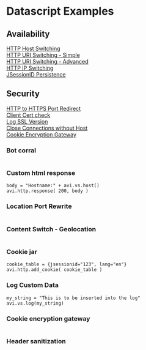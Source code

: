 # Datascript Examples

## Availability

[HTTP Host Switching](availability/host_switching.md)  
[HTTP URI Switching - Simple](availability/uri_switching.md)  
[HTTP URI Switching - Advanced](availability/uri_switching2.md)  
[HTTP IP Switching](availability/ip_switching.md)  
[JSessionID Persistence](availability/jsessionid_persistence.md)  

## Security
[HTTP to HTTPS Port Redirect](security/http_to_https_redirect.md)  
[Client Cert check](security/client_cert_check.md)  
[Log SSL Version](security/log_ssl_version.md)  
[Close Connections without Host](security/close_connection_without_host.md)  
[Cookie Encryption Gateway](security/cookie_encryption_gateway.md)


### Bot corral
```
```

### Custom html response
```
body = "Hostname:" + avi.vs.host()
avi.http.response( 200, body )

```

### Location Port Rewrite
```
```
### Content Switch - Geolocation
```
```

### Cookie jar
```
cookie_table = {jsessionid="123", lang="en"}
avi.http.add_cookie( cookie_table )
```

### Log Custom Data
```
my_string = "This is to be inserted into the log"
avi.vs.log(my_string)
```

### Cookie encryption gateway
```
```

### Header sanitization
```
```
